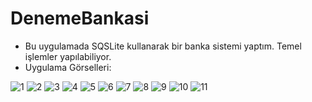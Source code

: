 # DenemeBankasi
- Bu uygulamada SQSLite kullanarak bir banka sistemi yaptım. Temel işlemler yapılabiliyor.
- Uygulama Görselleri:

![1](https://user-images.githubusercontent.com/58858983/104812145-68bf7c00-5811-11eb-8560-224ca7113f5f.jpg)
![2](https://user-images.githubusercontent.com/58858983/104812146-69581280-5811-11eb-9b2a-7a860eeab5f8.jpg)
![3](https://user-images.githubusercontent.com/58858983/104812147-69f0a900-5811-11eb-9520-d47e44a6a5c6.jpg)
![4](https://user-images.githubusercontent.com/58858983/104812148-69f0a900-5811-11eb-9064-3fd963cd82ac.jpg)
![5](https://user-images.githubusercontent.com/58858983/104812149-69f0a900-5811-11eb-9734-8ad5749a3bfb.jpg)
![6](https://user-images.githubusercontent.com/58858983/104812150-6a893f80-5811-11eb-83e5-9db286f69b4e.jpg)
![7](https://user-images.githubusercontent.com/58858983/104812151-6a893f80-5811-11eb-95c9-3f647f5af847.jpg)
![8](https://user-images.githubusercontent.com/58858983/104812153-6b21d600-5811-11eb-8839-76c52e001b40.jpg)
![9](https://user-images.githubusercontent.com/58858983/104812154-6b21d600-5811-11eb-8b18-ceeb82608b24.jpg)
![10](https://user-images.githubusercontent.com/58858983/104812155-6b21d600-5811-11eb-8b6a-1b41c6293d04.jpg)
![11](https://user-images.githubusercontent.com/58858983/104812156-6bba6c80-5811-11eb-8e8b-42d3682f6fa1.jpg)
